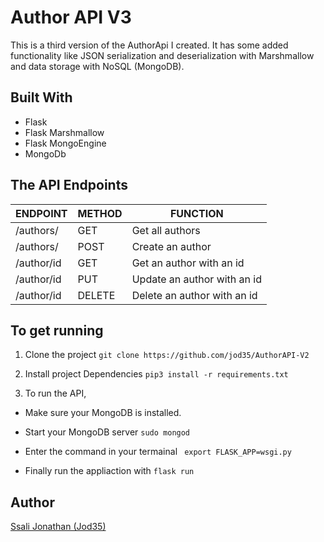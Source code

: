 # Author API V3

This is a third version of the AuthorApi I created. It has some added functionality like JSON serialization and deserialization with Marshmallow and data storage with NoSQL (MongoDB).

## Built With
- Flask
- Flask Marshmallow
- Flask MongoEngine
- MongoDb


## The API Endpoints
 ENDPOINT  |METHOD | FUNCTION|
 ----------|-------|---------|
 /authors/ | GET   |Get all authors|
 /authors/ | POST  |Create an author|
 /author/id| GET   | Get an author with an id|
 /author/id| PUT   | Update an author with an id|
 /author/id| DELETE   | Delete an author with an id|




## To get running
1. Clone the project
`git clone https://github.com/jod35/AuthorAPI-V2`

2. Install project Dependencies
` pip3 install -r requirements.txt `

3. To run the API,
- Make sure your MongoDB is installed.

- Start your MongoDB server ` sudo mongod `

- Enter the command in your termainal ` export FLASK_APP=wsgi.py`

- Finally run the appliaction with ` flask run `

## Author
[Ssali Jonathan (Jod35)](https://github.com/jod35)
